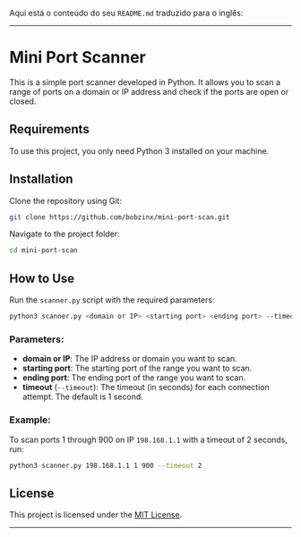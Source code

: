 Aqui está o conteúdo do seu `README.md` traduzido para o inglês:

---

# Mini Port Scanner

This is a simple port scanner developed in Python. It allows you to scan a range of ports on a domain or IP address and check if the ports are open or closed.

## Requirements

To use this project, you only need Python 3 installed on your machine.

## Installation

Clone the repository using Git:

```bash
git clone https://github.com/bobzinx/mini-port-scan.git
```

Navigate to the project folder:

```bash
cd mini-port-scan
```

## How to Use

Run the `scanner.py` script with the required parameters:

```bash
python3 scanner.py <domain or IP> <starting port> <ending port> --timeout <timeout>
```

### Parameters:

- **domain or IP**: The IP address or domain you want to scan.
- **starting port**: The starting port of the range you want to scan.
- **ending port**: The ending port of the range you want to scan.
- **timeout** (`--timeout`): The timeout (in seconds) for each connection attempt. The default is 1 second.

### Example:

To scan ports 1 through 900 on IP `198.168.1.1` with a timeout of 2 seconds, run:

```bash
python3 scanner.py 198.168.1.1 1 900 --timeout 2
```

## License

This project is licensed under the [MIT License](LICENSE).

---
